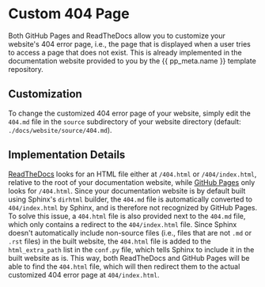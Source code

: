 # Custom 404 Page

Both GitHub Pages and ReadTheDocs allow you to customize your website's 404 error page,
i.e., the page that is displayed when a user tries to access a page that does not exist.
This is already implemented in the documentation website
provided to you by the {{ pp_meta.name }} template repository.


## Customization
To change the customized 404 error page of your website,
simply edit the `404.md` file in the `source` subdirectory of your website directory
(default: `./docs/website/source/404.md`).


## Implementation Details
[ReadTheDocs](https://docs.readthedocs.io/en/stable/reference/404-not-found.html)
looks for an HTML file either at `/404.html` or `/404/index.html`,
relative to the root of your documentation website, while
[GitHub Pages](https://docs.github.com/en/pages/getting-started-with-github-pages/creating-a-custom-404-page-for-your-github-pages-site)
only looks for `/404.html`.
Since your documentation website is by default built using Sphinx's `dirhtml` builder,
the `404.md` file is automatically converted to `404/index.html` by Sphinx,
and is therefore not recognized by GitHub Pages.
To solve this issue, a `404.html` file is also provided next to the `404.md` file,
which only contains a redirect to the `404/index.html` file.
Since Sphinx doesn't automatically include non-source files (i.e., files that are not `.md` or `.rst` files)
in the built website, the `404.html` file is added to the `html_extra_path` list in the `conf.py` file,
which tells Sphinx to include it in the built website as is.
This way, both ReadTheDocs and GitHub Pages will be able to find the `404.html` file,
which will then redirect them to the actual customized 404 error page at `404/index.html`.
